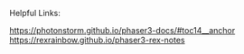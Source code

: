 Helpful Links:

https://photonstorm.github.io/phaser3-docs/#toc14__anchor
https://rexrainbow.github.io/phaser3-rex-notes
